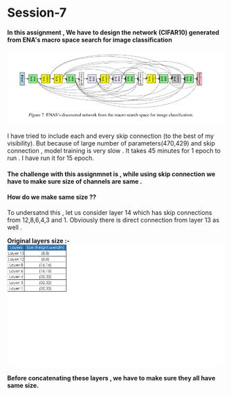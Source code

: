 # Session-7

#### In this assignment , We have to design the network (CIFAR10) generated from ENA's macro space search for image classification

![alt text](https://github.com/rp8081/Session-7/blob/master/enasdiscoverednetwork.png)

<p>
I have tried to include each and every skip connection (to the best of my visibility). But because of large number of parameters(470,429)  and skip connection , model training is very slow .  						
It takes 45 minutes for 1 epoch to run	. I have run it for 15 epoch.
<p>

#### The challenge with this assignmnet is , while using skip connection we have to make sure size of channels are same .		
#### How do we make same size ??

<p>
To undersatnd this , let us consider layer 14 which has skip connections from 12,8,6,4,3 and 1.						
Obviously there is direct connection from layer 13 as well .
<p>

<b> Original layers size <b>:- 
![alt text](https://github.com/rp8081/Session-7/blob/master/table1.png)
  
<p> Before concatenating  these layers ,  we have to make sure they all have same size. <p>








